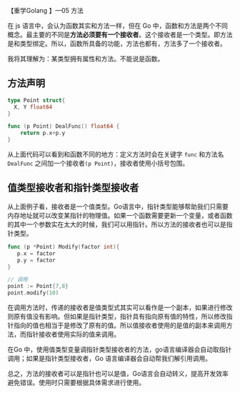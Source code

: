 【重学Golang 】—05 方法

在 js 语言中，会认为函数其实和方法一样，但在 Go 中，函数和方法是两个不同概念。最主要的不同是**方法必须要有一个接收者**。这个接收者是一个类型。即方法是和类型绑定。所以，函数所具备的功能，方法也都有，方法多了一个接收者。

我将其理解为：某类型拥有属性和方法。不能说是函数。

## 方法声明

```go
type Point struct{ 
  X, Y float64 
}

func (p Point) DealFunc() float64 {
    return p.x+p.y
}
```

从上面代码可以看到和函数不同的地方：定义方法时会在关键字 `func` 和方法名 `DealFunc` 之间加一个接收者`(p Point)`，接收者使用小括号包围。

## 值类型接收者和指针类型接收者

从上面例子看，接收者是一个值类型。Go语言中，指针类型能够帮助我们只需要内存地址就可以改变某指针的物理值。如果一个函数需要更新一个变量，或者函数的其中一个参数实在太大的时候，我们可以用指针。所以方法的接收者也可以是指针类型。

```go
func (p *Point) Modify(factor int){
   p.x = factor
   p.y = factor
}

// 调用
point := Point{7,8}
point.modify(10)
```

在调用方法时，传递的接收者是值类型式其实可以看作是一个副本，如果进行修改则原有值没有影响。但如果是指针类型，指针具有指向原有值的特性，所以修改指针指向的值也相当于是修改了原有的值。所以值接收者使用的是值的副本来调用方法，而指针接收者使用实际的值来调用。

在Go 中，使用值类型变量调指针类型接收者的方法，go语言编译器会自动取指针调用；如果是指针类型接收者，Go 语言编译器会自动帮我们解引用调用。

总之，方法的接收者可以是指针也可以是值，Go语言会自动转义，提高开发效率避免错误。使用时只需要根据具体需求进行使用。

